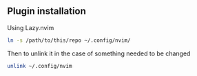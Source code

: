 ## Plugin installation


Using Lazy.nvim

```bash
ln -s /path/to/this/repo ~/.config/nvim/
```

Then to unlink it in the case of something needed to be changed

```bash
unlink ~/.config/nvim
```
